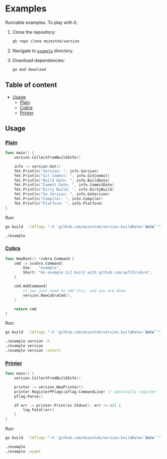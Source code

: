 # Examples

Runnable examples. To play with it:
1. Clone the repository:

   ```bash
   gh repo clone mszostok/version
   ```
2. Navigate to [`example`](.) directory.
3. Download dependencies:

   ```bash
   go mod download
   ```

## Table of content

<!-- toc -->

- [Usage](#usage)
  * [Plain](#plain)
  * [Cobra](#cobra)
  * [Printer](#printer)

<!-- tocstop -->

## Usage

### [Plain](./plain/main.go)

```go mdox-exec="sed -n '9,21p' plain/main.go"
func main() {
	version.CollectFromBuildInfo()

	info := version.Get()
	fmt.Println("Version: ", info.Version)
	fmt.Println("Git Commit: ", info.GitCommit)
	fmt.Println("Build Date: ", info.BuildDate)
	fmt.Println("Commit Date: ", info.CommitDate)
	fmt.Println("Dirty Build: ", info.DirtyBuild)
	fmt.Println("Go Version: ", info.GoVersion)
	fmt.Println("Compiler: ", info.Compiler)
	fmt.Println("Platform: ", info.Platform)
}
```

Run:
```bash
go build  -ldflags "-X 'github.com/mszostok/version.buildDate=`date`'" -o example ./plain

./example
```

### [Cobra](./cobra/main.go)

```go mdox-exec="sed -n '12,24p' cobra/main.go"
func NewRoot() *cobra.Command {
	cmd := &cobra.Command{
		Use:   "example",
		Short: "An example CLI built with github.com/spf13/cobra",
	}

	cmd.AddCommand(
		// you just need to add this, and you are done.
		version.NewCobraCmd(),
	)

	return cmd
}
```
Run:
```bash
go build  -ldflags "-X 'github.com/mszostok/version.buildDate=`date`'" -o example ./cobra

./example version -h
./example version
./example version -oshort
```

### [Printer](./printer/main.go)

```go mdox-exec="sed -n '12,22p' printer/main.go"
func main() {
	version.CollectFromBuildInfo()

	printer := version.NewPrinter()
	printer.RegisterPFlags(pflag.CommandLine) // optionally register `--output/-o` flag.
	pflag.Parse()

	if err := printer.Print(os.Stdout); err != nil {
		log.Fatal(err)
	}
}
```

Run:
```bash
go build  -ldflags "-X 'github.com/mszostok/version.buildDate=`date`'" -o example ./printer

./example
./example -oyaml
```
